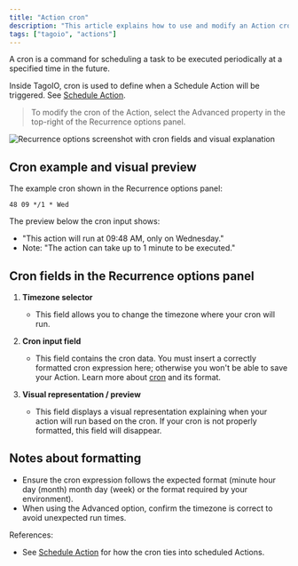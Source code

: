```yaml
---
title: "Action cron"
description: "This article explains how to use and modify an Action cron in TagoIO, showing where to enter a cron expression and what each part of the interface means."
tags: ["tagoio", "actions"]
---
```

A cron is a command for scheduling a task to be executed periodically at a specified time in the future.

Inside TagoIO, cron is used to define when a Schedule Action will be triggered. See [Schedule Action](../trigger-by-schedule).

> To modify the cron of the Action, select the Advanced property in the top-right of the Recurrence options panel.

![Recurrence options screenshot with cron fields and visual explanation](/docs_imagem/tagoio/action-cron-2.png)

## Cron example and visual preview

The example cron shown in the Recurrence options panel:

```cron
48 09 */1 * Wed
```

The preview below the cron input shows:
- "This action will run at 09:48 AM, only on Wednesday."
- Note: "The action can take up to 1 minute to be executed."

## Cron fields in the Recurrence options panel

1. **Timezone selector**  
   - This field allows you to change the timezone where your cron will run.

2. **Cron input field**  
   - This field contains the cron data. You must insert a correctly formatted cron expression here; otherwise you won't be able to save your Action. Learn more about [cron](https://en.wikipedia.org/wiki/Cron) and its format.

3. **Visual representation / preview**  
   - This field displays a visual representation explaining when your action will run based on the cron. If your cron is not properly formatted, this field will disappear.

## Notes about formatting

- Ensure the cron expression follows the expected format (minute hour day (month) month day (week) or the format required by your environment).
- When using the Advanced option, confirm the timezone is correct to avoid unexpected run times.

References:
- See [Schedule Action](../trigger-by-schedule) for how the cron ties into scheduled Actions.